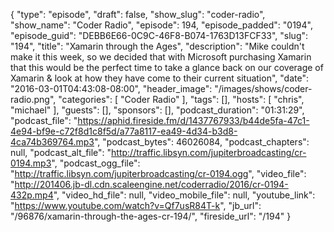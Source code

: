 {
  "type": "episode",
  "draft": false,
  "show_slug": "coder-radio",
  "show_name": "Coder Radio",
  "episode": 194,
  "episode_padded": "0194",
  "episode_guid": "DEBB6E66-0C9C-46F8-B074-1763D13FCF33",
  "slug": "194",
  "title": "Xamarin through the Ages",
  "description": "Mike couldn't make it this week, so we decided that with Microsoft purchasing Xamarin that this would be the perfect time to take a glance back on our coverage of Xamarin & look at how they have come to their current situation",
  "date": "2016-03-01T04:43:08-08:00",
  "header_image": "/images/shows/coder-radio.png",
  "categories": [
    "Coder Radio"
  ],
  "tags": [],
  "hosts": [
    "chris",
    "michael"
  ],
  "guests": [],
  "sponsors": [],
  "podcast_duration": "01:31:29",
  "podcast_file": "https://aphid.fireside.fm/d/1437767933/b44de5fa-47c1-4e94-bf9e-c72f8d1c8f5d/a77a8117-ea49-4d34-b3d8-4ca74b369764.mp3",
  "podcast_bytes": 46026084,
  "podcast_chapters": null,
  "podcast_alt_file": "http://traffic.libsyn.com/jupiterbroadcasting/cr-0194.mp3",
  "podcast_ogg_file": "http://traffic.libsyn.com/jupiterbroadcasting/cr-0194.ogg",
  "video_file": "http://201406.jb-dl.cdn.scaleengine.net/coderradio/2016/cr-0194-432p.mp4",
  "video_hd_file": null,
  "video_mobile_file": null,
  "youtube_link": "https://www.youtube.com/watch?v=Qf7usR84T-k",
  "jb_url": "/96876/xamarin-through-the-ages-cr-194/",
  "fireside_url": "/194"
}

